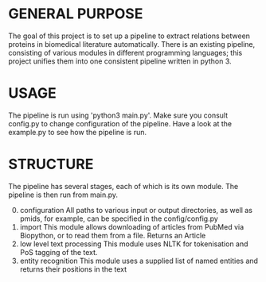 GENERAL PURPOSE
===============
The goal of this project is to set up a pipeline to extract relations between proteins in biomedical literature automatically. There is an existing pipeline, consisting of various modules in different programming languages; this project unifies them into one consistent pipeline written in python 3.

USAGE
=====
The pipeline is run using 'python3 main.py'. Make sure you consult config.py to change configuration of the pipeline. Have a look at the example.py to see how the pipeline is run.


STRUCTURE
=========
The pipeline has several stages, each of which is its own module. The pipeline is then run from main.py.

0. configuration
	All paths to various input or output directories, as well as pmids, for example, can be specified in the config/config.py
1. import
	This module allows downloading of articles from PubMed via Biopython, or to read them from a file. Returns an Article
2. low level text processing
	This module uses NLTK for tokenisation and PoS tagging of the text.
3. entity recognition
	This module uses a supplied list of named entities and returns their positions in the text
